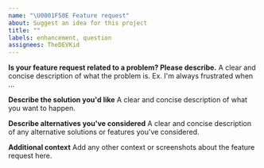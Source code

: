```yaml
---
name: "\U0001F50E Feature request"
about: Suggest an idea for this project
title: ""
labels: enhancement, question
assignees: TheDEVKid
---
```


**Is your feature request related to a problem? Please describe.**
A clear and concise description of what the problem is. Ex. I'm always frustrated when ...

**Describe the solution you'd like**
A clear and concise description of what you want to happen.

**Describe alternatives you've considered**
A clear and concise description of any alternative solutions or features you've considered.

**Additional context**
Add any other context or screenshots about the feature request here.
